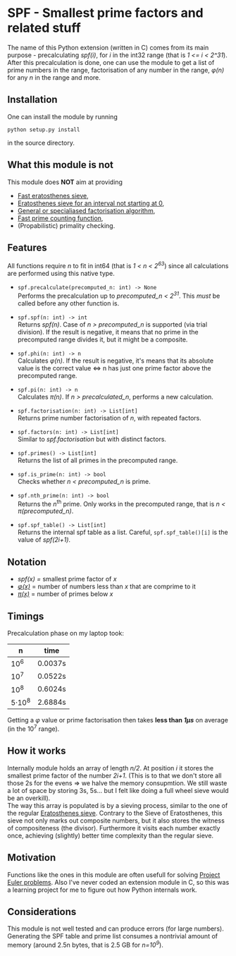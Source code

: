 # SPF - Smallest prime factors and related stuff
The name of this Python extension (written in C) comes from its main purpose - precalculating *spf(i)*, for *i* in the int32 range (that is *1 <= i < 2^31*).  
After this precalculation is done, one can use the module to get a list of prime numbers in the range, factorisation of any number in the range, *φ(n)* for any *n* in the range and more.

## Installation
One can install the module by running
```
python setup.py install
```
in the source directory.

## What this module is not
This module does **NOT** aim at providing
* [Fast eratosthenes sieve](https://github.com/kimwalisch/primesieve),
* [Eratosthenes sieve for an interval not starting at 0](https://github.com/kimwalisch/primesieve),
* [General or specialiased factorisation algorithm](https://sourceforge.net/p/yafu/wiki/Home/),
* [Fast prime counting function](https://github.com/kimwalisch/primecount),
* (Propabilistic) primality checking.

## Features
All functions require *n* to fit in int64 (that is *1 < n < 2<sup>63</sup>*) since all calculations are performed using this native type.
* ```spf.precalculate(precomputed_n: int) -> None```  
Performs the precalculation up to *precomputed_n < 2<sup>31</sup>*. This *must* be called before any other function is.

* ```spf.spf(n: int) -> int```  
Returns *spf(n)*. Case of *n > precomputed_n* is supported (via trial division). If the result is negative, it means that
no prime in the precomputed range divides it, but it might be a composite.

* ```spf.phi(n: int) -> n```  
Calculates *φ(n)*. If the result is negative, it's means that its absolute value is the correct value ⇔ n has just one prime factor above the precomputed range.

* ```spf.pi(n: int) -> n```  
Calculates *π(n)*. If *n > precalculated_n*, performs a new calculation.

* ```spf.factorisation(n: int) -> List[int]```  
Returns prime number factorisation of *n*, with repeated factors.

* ```spf.factors(n: int) -> List[int]```  
Similar to *spf.factorisation* but with distinct factors.

* ```spf.primes() -> List[int]```  
Returns the list of all primes in the precomputed range.  

* ```spf.is_prime(n: int) -> bool```  
Checks whether *n < precomputed_n* is prime.

* ```spf.nth_prime(n: int) -> bool```  
Returns the *n*<sup>th</sup> prime. Only works in the precomputed range, that is *n < π(precomputed_n)*.

* ```spf.spf_table() -> List[int]```  
Returns the internal spf table as a list. Careful, `spf.spf_table()[i]` is the value of *spf(2i+1)*.

## Notation
* *spf(x) =* smallest prime factor of *x*
* [*φ(x)*](https://en.wikipedia.org/wiki/Euler%27s_totient_function) = number of numbers less than *x* that are comprime to it
* [*π(x)*](https://en.wikipedia.org/wiki/Prime-counting_function) = number of primes below *x*

## Timings
Precalculation phase on my laptop took:

| n                | time    |
|------------------|---------|
| 10<sup>6</sup>   | 0.0037s |
| 10<sup>7</sup>   | 0.0522s |
| 10<sup>8</sup>   | 0.6024s |
| 5·10<sup>8</sup> | 2.6884s |

Getting a *φ* value or prime factorisation then takes **less than *1µs*** on average (in the 10<sup>7</sup> range).

## How it works
Internally module holds an array of length *n/2*. At position *i* it stores the smallest prime factor of the number *2i+1*. (This is to that we don't store all those 2s for the evens ⇒ we halve the memory consupmtion. We still waste a lot of space by storing 3s, 5s... but I felt like doing a full wheel sieve would be an overkill).  
The way this array is populated is by a sieving process, similar to the one of the regular [Eratosthenes sieve](https://en.wikipedia.org/wiki/Sieve_of_Eratosthenes). Contrary to the Sieve of Eratosthenes, this sieve not only marks out composite numbers, but it also stores the witness of compositeness (the divisor). Furthermore it visits each number exactly once, achieving (slightly) better time complexity than the regular sieve.

## Motivation
Functions like the ones in this module are often usefull for solving [Project Euler problems](https://projecteuler.net). Also I've never coded an extension module in C, so this was a learning project for me to figure out how Python internals work.

## Considerations
This module is not well tested and can produce errors (for large numbers). Generating the SPF table and prime list consumes a nontrivial amount of memory (around 2.5n bytes, that is 2.5 GB for *n=10<sup>9</sup>*).
